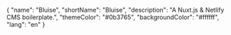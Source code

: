 {
  "name": "Bluise",
  "shortName": "Bluise",
  "description": "A Nuxt.js & Netlify CMS boilerplate.",
  "themeColor": "#0b3765",
  "backgroundColor": "#ffffff",
  "lang": "en"
}
